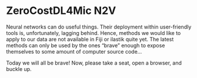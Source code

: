 # ZeroCostDL4Mic N2V

Neural networks can do useful things. Their deployment within user-friendly
tools is, unfortunately, lagging behind. Hence, methods we would like to apply
to our data are not available in Fiji or ilastik quite yet. The latest methods
can only be used by the ones “brave” enough to expose themselves to some
amount of computer source code...

Today we will all be brave! Now, please take a seat, open a browser, and buckle
up.

